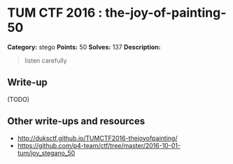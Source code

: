 # TUM CTF 2016 : the-joy-of-painting-50

**Category:** stego
**Points:** 50
**Solves:** 137
**Description:**

> listen carefully

## Write-up

(TODO)

## Other write-ups and resources

* http://duksctf.github.io/TUMCTF2016-thejoyofpainting/
* https://github.com/p4-team/ctf/tree/master/2016-10-01-tum/joy_stegano_50
